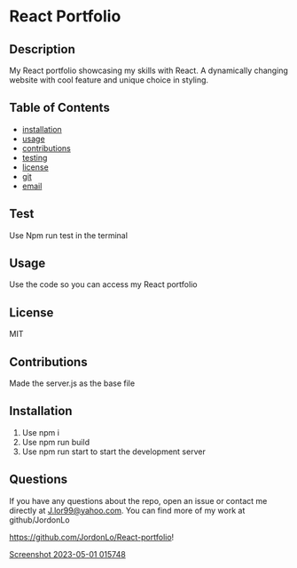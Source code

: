 # React Portfolio
  
  ## Description
  My React portfolio showcasing my skills with React. A dynamically changing website with cool feature and unique choice in styling.
  
  ## Table of Contents
  * [installation](#installation)
  * [usage](#usage)
  * [contributions](#contributions)
  * [testing](#testing)
  * [license](#license)
  * [git](#git)
  * [email](#email)
  
  ## Test
  Use Npm run test in the terminal
  
  ## Usage
  Use the code so you can access my React portfolio

  ## License
  MIT

  ## Contributions
  Made the server.js as the base file

  ## Installation
  1. Use npm i
  2. Use npm run build
  3. Use npm run start to start the development server

  ## Questions
  If you have any questions about the repo, open an issue or contact me directly at J.lor99@yahoo.com. You can find more of my work at github/JordonLo
  
  https://github.com/JordonLo/React-portfolio!
  
  [Screenshot 2023-05-01 015748](https://user-images.githubusercontent.com/113495052/235432216-19f16733-ebc9-4d38-970d-45cc281034e3.png)
